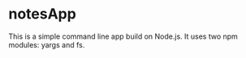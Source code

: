 # notesApp
This is a simple command line app build on Node.js.
It uses two npm modules: yargs and fs.  
